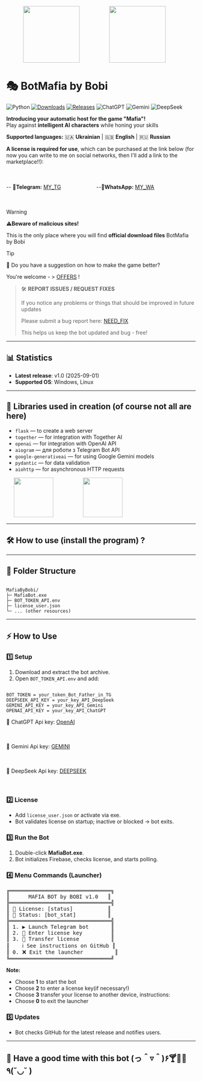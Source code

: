 <p align="center">
  <img src="https://upload.wikimedia.org/wikipedia/commons/c/c3/Python-logo-notext.svg" width="150" style="margin: 0 20px;"> &nbsp;&nbsp;&nbsp;&nbsp;&nbsp;&nbsp;&nbsp;&nbsp;
  <img src="https://upload.wikimedia.org/wikipedia/commons/0/04/ChatGPT_logo.svg" width="150" style="margin: 0 20px;"> &nbsp;&nbsp;&nbsp;&nbsp;&nbsp;&nbsp;&nbsp;&nbsp;
</p>

# 🎭 BotMafia by Bobi

![Python](https://img.shields.io/badge/python-3.13%2B-blue.svg)
[![Downloads](https://img.shields.io/github/downloads/username/mafia-bot/total)](https://github.com/username/mafia-bot/releases)
[![Releases](https://img.shields.io/github/v/release/username/mafia-bot?sort=semver)](https://github.com/username/mafia-bot/releases)
![ChatGPT](https://img.shields.io/badge/ChatGPT-OpenAI-blueviolet.svg)
![Gemini](https://img.shields.io/badge/Gemini-Google-orange.svg)
![DeepSeek](https://img.shields.io/badge/DeepSeek-AI-red.svg)

**Introducing your automatic host for the game "Mafia"!**  
Play against **intelligent AI characters** while honing your skills

**Supported languages:** 🇺🇦 **Ukrainian** | 🇬🇧 **English** | 🇷🇺 **Russian**

**A license is required for use**, which can be purchased at the link below
(for now you can write to me on social networks, then I'll add a link to the marketplace!!):

ㅤ

--
📩**Telegram:** [MY_TG](https://t.me/BobiITnew) ㅤㅤㅤㅤㅤㅤㅤ--📱**WhatsApp:** [MY_WA](https://wa.me/0668896540)

ㅤ
ㅤ
ㅤ

> [!WARNING]
> ⚠**Beware of malicious sites!**
> 
> This is the only place where you will find **official download files** BotMafia by Bobi

> [!TIP]
> 💬 Do you have a suggestion on how to make the game better?
>
> You're welcome - > [OFFERS](https://github.com/BobiArs/BotMafia-by-Bobi/issues/new?template=offers.yml) !

> 🛠️ **REPORT ISSUES / REQUEST FIXES**
> 
> If you notice any problems or things that should be improved in future updates
>  
> Please submit a bug report here: [NEED_FIX](https://github.com/BobiArs/BotMafia-by-Bobi/issues/new?template=bug_rep.yml)
>   
> This helps us keep the bot updated and bug - free!

---

## 📊 Statistics

- **Latest release**: v1.0 (2025-09-01)
- **Supported OS**: Windows, Linux

---

## 🧩 Libraries used in creation (of course not all are here)

- `flask` — to create a web server
- `together` — for integration with Together AI
- `openai` — for integration with OpenAI API
- `aiogram` — для роботи з Telegram Bot API
- `google-generativeai` — for using Google Gemini models
- `pydantic` — for data validation
- `aiohttp` — for asynchronous HTTP requests

<p align="left">
  <img src="https://uxwing.com/wp-content/themes/uxwing/download/brands-and-social-media/google-gemini-icon.png" width="105" style="margin: 0 20px;"> &nbsp;&nbsp;&nbsp;&nbsp;&nbsp;&nbsp;&nbsp;&nbsp;
  <img src="https://upload.wikimedia.org/wikipedia/commons/9/95/DeepSeek-icon.svg" width="105" style="margin: 0 20px;"> &nbsp;&nbsp;&nbsp;&nbsp;&nbsp;&nbsp;&nbsp;&nbsp;
</p>

---

## 🛠️ How to use (install the program) ?

<hr>

<h2>📂 Folder Structure</h2>
<pre><code>
MafiaByBobi/
├─ MafiaBot.exe
├─ BOT_TOKEN_API.env
├─ license_user.json
└─ ... (other resources)
</code></pre>

<hr>

<h2>⚡ How to Use</h2>

<h3>1️⃣ Setup</h3>
<ol>
  <li>Download and extract the bot archive.</li>
  <li>Open <code>BOT_TOKEN_API.env</code> and add:</li>
</ol>

<pre><code>
BOT_TOKEN = your_token_Bot_Father_in_TG
DEEPSEEK_API_KEY = your_key_API_DeepSeek
GEMINI_API_KEY = your_key_API_Gemini
OPENAI_API_KEY = your_key_API_ChatGPT
</code></pre>

<p>🔗 ChatGPT Api key: <a href="https://platform.openai.com/api-keys" target="_blank">  OpenAI</a></p>
ㅤ
ㅤ
<p>🔗 Gemini Api key: <a href="https://aistudio.google.com/u/3/prompts/new_chat" target="_blank">  GEMINI</a></p>
ㅤ
ㅤ
<p>🔗 DeepSeek Api key: <a href="https://platform.deepseek.com/api_keys" target="_blank">  DEEPSEEK</a></p>
ㅤ
ㅤ

<h3>2️⃣ License</h3>
<ul>
  <li>Add <code>license_user.json</code> or activate via exe.</li>
  <li>Bot validates license on startup; inactive or blocked → bot exits.</li>
</ul>

<h3>3️⃣ Run the Bot</h3>
<ol>
  <li>Double-click <strong>MafiaBot.exe</strong>.</li>
  <li>Bot initializes Firebase, checks license, and starts polling.</li>
</ol>

<h3>4️⃣ Menu Commands (Launcher)</h3>
<pre>
╔════════════════════════════════╗
║      MAFIA BOT by BOBI v1.0   ║
╠════════════════════════════════╣
║ 🔐 License: [status]           ║
║ 🚀 Status: [bot_stat]          ║
╠════════════════════════════════╣
║ 1. ▶️ Launch Telegram bot       ║
║ 2. 🔑 Enter license key         ║
║ 3. 🔁 Transfer license          ║
║    ℹ️ See instructions on GitHub ║
║ 0. ❌ Exit the launcher          ║
╚════════════════════════════════╝
</pre>

<p><strong>Note:</strong></p>
<ul>
  <li>Choose <strong>1</strong> to start the bot</li>
  <li>Choose <strong>2</strong> to enter a license key(if necessary!)</li>
  <li>Choose <strong>3</strong> transfer your license to another device, instructions:</li>
  <li>Choose <strong>0</strong> to exit the launcher</li>
</ul>


<h3>5️⃣ Updates</h3>
<ul>
  <li>Bot checks GitHub for the latest release and notifies users.</li>
</ul>

<hr>

<h2>🤩 Have a good time with this bot (っ＾▿＾)۶🍸🌟🍺٩(˘◡˘ )</h2>
